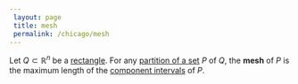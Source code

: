 ```yaml
---
 layout: page
 title: mesh
 permalink: /chicago/mesh
---
```

Let $Q\subset\mathbb R^n$ be a [rectangle](https://defsmath.github.io/DefsMath/rectangle). For any [partition of a set](https://defsmath.github.io/DefsMath/partition_of_a_set) $P$ of $Q$, the **mesh** of $P$ is the maximum length of the [component intervals](https://defsmath.github.io/DefsMath/component_interval) of $P$. 

